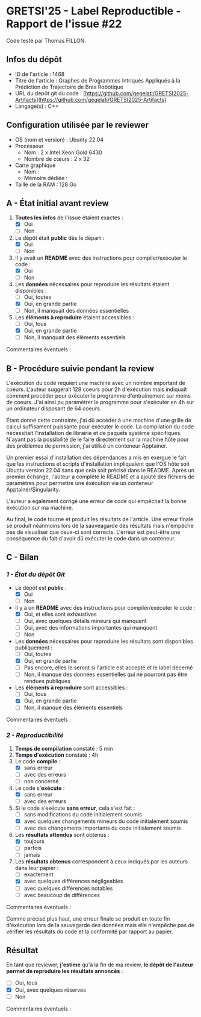 # GRETSI'25 - Label Reproductible - Rapport de l'issue #22

Code testé par Thomas FILLON.

## Infos du dépôt

* ID de l'article : 1468
* Titre de l'article : Graphes de Programmes Intriqués Appliqués à la Prédiction de Trajectoire de Bras Robotique
* URL du dépôt git du code : [https://github.com/gegelati/GRETSI2025-Artifacts](https://github.com/gegelati/GRETSI2025-Artifacts)
* Langage(s) : C++

## Configuration utilisée par le reviewer

* OS (nom et version) : Ubunty 22.04
* Processeur
  * Nom : 2 x Intel Xeon Gold 6430
  * Nombre de cœurs : 2 x 32
* Carte graphique
  * Nom :
  * Mémoire dédiée :
* Taille de la RAM : 128 Go

## A - État initial avant review

1. **Toutes les infos** de l'issue étaient exactes :
   * [x] Oui
   * [ ] Non
2. Le dépôt était **public** dès le départ :
   * [x] Oui
   * [ ] Non
3. Il y avait un **README** avec des instructions pour compiler/exécuter le code :
   * [x] Oui
   * [ ] Non
4. Les **données** nécessaires pour reproduire les résultats étaient disponibles :
   * [ ] Oui, toutes
   * [x] Oui, en grande partie
   * [ ] Non, il manquait des données essentielles
5. Les **éléments à reproduire** étaient accessibles :
   * [ ] Oui, tous
   * [x] Oui, en grande partie
   * [ ] Non, il manquait des éléments essentiels

Commentaires éventuels :

## B - Procédure suivie pendant la review

L'exécution du code requiert une machine avec un nombre important de coeurs. L'auteur suggérait 128 coeurs pour 2h d'exécution mais indiquait comment procéder pour exécuter le programme d'entraînement sur moins de coeurs. J'ai ainsi pu paramétrer le programme pour s'exécuter en 4h sur un ordinateur disposant de 64 coeurs.

Étant donné cette contrainte, j'ai dû accéder à une machine d'une grille de calcul suffisament puissante pour exécuter le code.
La compilation du code nécessitait l'installation de librairie et de paquets système spécifiques. N'ayant pas la possibilité de le faire directement sur la machine hôte pour des problèmes de permission, j'ai utilisé un conteneur Apptainer.

Un premier essai d'installation des dépendances a mis en exergue le fait que les instructions et scripts d'installation impliquaient que l'OS hôte soit Ubuntu version 22.04 sans que cela soit précisé dans le README.
Après un premier échange, l'auteur a complété le README et a ajouté des fichiers de paramètres pour permettre une éxécution via un conteneur Apptainer/Singularity.

L'auteur a également corrigé une erreur de code qui empêchait la bonne éxécution sur ma machine.

Au final, le code tourne et produit les résultats de l'article. Une erreur finale se produit néanmoins lors de la sauveagarde des résultats mais n'empêche pas de visualiser que ceux-ci sont corrects. L'erreur est peut-être une conséquence du fait d'avoir dû exécuter le code dans un conteneur.

## C - Bilan

### _1 - État du dépôt Git_

* Le dépôt est **public** :
  * [x] Oui
  * [ ] Non
* Il y a un **README** avec des instructions pour compiler/exécuter le code :
  * [x] Oui, et elles sont exhaustives
  * [ ] Oui, avec quelques détails mineurs qui manquent
  * [ ] Oui, avec des informations importantes qui manquent
  * [ ] Non
* Les **données** nécessaires pour reproduire les résultats sont disponibles publiquement :
  * [ ] Oui, toutes
  * [x] Oui, en grande partie
  * [ ] Pas encore, elles le seront si l'article est accepté et le label décerné
  * [ ] Non, il manque des données essentielles qui ne pourront pas être rendues publiques
* Les **éléments à reproduire** sont accessibles :
  * [ ] Oui, tous
  * [x] Oui, en grande partie
  * [ ] Non, il manque des éléments essentiels

Commentaires éventuels : 

### _2 - Reproductibilité_

1. **Temps de compilation** constaté :  5 min
2. **Temps d'exécution** constaté : 4h
3. Le code **compile** :
   * [x] sans erreur
   * [ ] avec des erreurs
   * [ ] non concerné
4. Le code s'**exécute** :
   * [x] sans erreur
   * [ ] avec des erreurs
5. Si le code s'exécute **sans erreur**, cela s'est fait :
   * [ ] sans modifications du code initialement soumis
   * [x] avec quelques changements mineurs du code initialement soumis
   * [ ] avec des changements importants du code initialement soumis
6. Les **résultats attendus** sont obtenus :
   * [x] toujours
   * [ ] parfois
   * [ ] jamais
7. Les **résultats obtenus** correspondent à ceux indiqués par les auteurs dans leur papier :
   * [ ] exactement
   * [x] avec quelques différences négligeables
   * [ ] avec quelques différences notables
   * [ ] avec beaucoup de différences

Commentaires éventuels :

Comme précisé plus haut, une erreur finale se produit en toute fin d'éxécution lors de la sauvegarde des données mais elle n'empêche pas de vérifier les résultats du code et la conformité par rapport au papier.

## Résultat

En tant que reviewer, **j'estime** qu'à la fin de ma review, **le dépôt de l'auteur permet de reproduire les résultats annoncés** :

* [ ] Oui, tous
* [x] Oui, avec quelques réserves
* [ ] Non

Commentaires éventuels :
